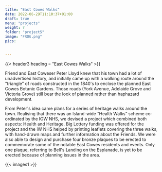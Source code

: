 ```yaml
---
title: "East Cowes Walks"
date: 2022-06-29T11:10:37+01:00
draft: true
menu: "projects"
weight: 7
folder: "project5"
image: "FROG.png"
pics:

  
---
```


{{< header3 heading = "East Cowes Walks" >}}


Friend and East Coweser Peter Lloyd knew that his town had a lot of unadvertised
history, and initially came up with a walking route around the “triangle” of roads
constructed in the 1840's to enclose the planned East Cowes Botanic Gardens.
Those roads (York Avenue, Adelaide Grove and Victoria Grove) still bear the look of
planned rather than haphazard development.

From Peter's idea came plans for a series of heritage walks around the town.
Realising that there was an Island-wide “Health Walks” scheme co-ordinated by the
IOW NHS, we devised a project which combined both aspects: Health and
Heritage. Big Lottery funding was offered for the project and the IW NHS helped by
printing leaflets covering the three walks, with hand-drawn maps and further
information about the Friends. We were also able to design and purchase four
bronze plaques to be erected to commemorate some of the notable East Cowes
residents and events. Only one plaque, referring to Bell's Landing on the
Esplanade, is yet to be erected because of planning issues in the area.

{{< images1 >}}